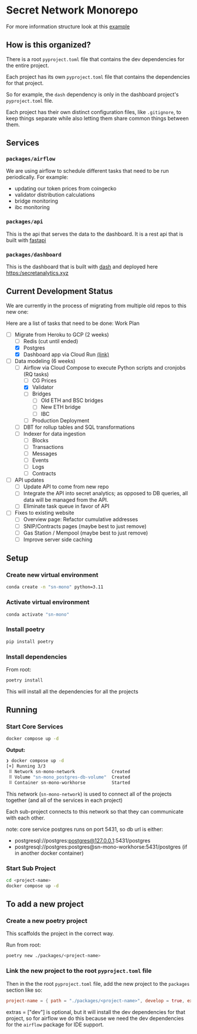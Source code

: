 # Secret Network Monorepo

For more information structure look at this [example](https://github.com/python-poetry/poetry/issues/936#issuecomment-734504568)

## How is this organized?

There is a root `pyproject.toml` file that contains the dev dependencies for the entire project.

Each project has its own `pyproject.toml` file that contains the dependencies for that project.

So for example, the `dash` dependency is only in the dashboard project's `pyproject.toml` file.

Each project has their own distinct configuration files, like `.gitignore`, to keep things separate while also letting them share common things between them.

## Services

### `packages/airflow`

We are using airflow to schedule different tasks that need to be run periodically. For example:

- updating our token prices from coingecko
- validator distribution calculations
- bridge monitoring
- ibc monitoring

### `packages/api`

This is the api that serves the data to the dashboard. It is a rest api that is built with [fastapi](https://fastapi.tiangolo.com/)

### `packages/dashboard`

This is the dashboard that is built with [dash](https://dash.plotly.com/) and deployed here [https:/secretanalytics.xyz](https:/secretanalytics.xyz)

## Current Development Status

We are currently in the process of migrating from multiple old repos to this new one:

Here are a list of tasks that need to be done:
Work Plan

- [ ] Migrate from Heroku to GCP (2 weeks)
  - [ ] Redis (cut until ended)
  - [x] Postgres
  - [x] Dashboard app via Cloud Run [(link)](https://dashboard-server-2sizcg3ipa-uc.a.run.app/)

- [ ] Data modeling (6 weeks)
  - [ ] Airflow via Cloud Compose to execute Python scripts and cronjobs (RQ tasks)
    - [ ] CG Prices
    - [x] Validator
    - [ ] Bridges
      - [ ] Old ETH and BSC bridges
      - [ ] New ETH bridge
      - [ ] IBC
    - [ ] Production Deployment
  - [ ] DBT for rollup tables and SQL transformations
  - [ ] Indexer for data ingestion
    - [ ] Blocks
    - [ ] Transactions
    - [ ] Messages
    - [ ] Events
    - [ ] Logs
    - [ ] Contracts

- [ ] API updates
  - [ ] Update API to come from new repo
  - [ ] Integrate the API into secret analytics; as opposed to DB queries, all data will be managed from the API.
  - [ ] Eliminate task queue in favor of API

- [ ] Fixes to existing website
  - [ ] Overview page: Refactor cumulative addresses
  - [ ] SNIP/Contracts pages (maybe best to just remove)
  - [ ] Gas Station / Mempool (maybe best to just remove)
  - [ ] Improve server side caching

## Setup

### Create new virtual environment

```bash
conda create -n "sn-mono" python=3.11    
```

### Activate virtual environment

```bash
conda activate "sn-mono"
```

### Install poetry

```bash
pip install poetry
```

### Install dependencies

From root:

```bash
poetry install
```

This will install all the dependencies for all the projects

## Running

### Start Core Services

```bash
docker compose up -d
```

**Output:**

```bash
❯ docker compose up -d
[+] Running 3/3
 ⠿ Network sn-mono-network              Created                                                           0.0s
 ⠿ Volume "sn-mono_postgres-db-volume"  Created                                                           0.0s
 ⠿ Container sn-mono-workhorse          Started 
```

This network (`sn-mono-network`) is used to connect  all of the projects together (and all of the services in each project)

Each sub-project connects to this network so that they can communicate with each other.

note: core service postgres runs on port 5431, so db url is either:

- postgresql://postgres:postgres@127.0.0.1:5431/postgres
- postgresql://postgres:postgres@sn-mono-workhorse:5431/postgres (if in another docker container)

### Start Sub Project

```bash
cd <project-name>
docker compose up -d
```

## To add a new project

### Create a new poetry project

This scaffolds the project in the correct way.

Run from root:

```bash
poetry new ./packages/<project-name>
```

### Link the new project to the root `pyproject.toml` file

Then in the the root `pyproject.toml` file, add the new project to the `packages` section like so:

```toml
project-name = { path = "./packages/<project-name>", develop = true, extras = ["dev"] }}`
```

extras = ["dev"] is optional, but it will install the dev dependencies for that project, so for airflow we do this because we need the dev dependencies for the `airflow` package for IDE support.
